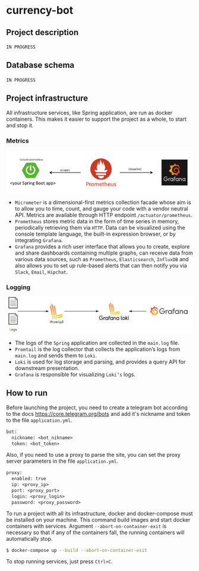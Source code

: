 # currency-bot
## Project description
`IN PROGRESS`
## Database schema
`IN PROGRESS`
## Project infrastructure
All infrastructure services, like Spring application, are run as docker containers. This makes it easier to support the project as a whole, to start and stop it.
### Metrics
![Metrics infrastructure](media/metrics_infrastructure.png)
- `Micrometer` is a dimensional-first metrics collection facade whose aim is to allow you to time, count, and gauge your code with a vendor neutral API. Metrics are available through HTTP endpoint `/actuator/prometheus`.
- `Prometheus` stores metric data in the form of time series in memory, periodically retrieving them via `HTTP`. Data can be visualized using the console template language, the built-in expression browser, or by integrating `Grafana`.
- `Grafana` provides a rich user interface that allows you to create, explore and share dashboards containing multiple graphs, can receive data from various data sources, such as `Prometheus`, `Elasticsearch`, `InfluxDB` and also allows you to set up rule-based alerts that can then notify you via `Slack`, `Email`, `Hipchat`.
### Logging
![Logging infrastructure](media/logging_infrastructure.png)
- The logs of the `Spring` application are collected in the `main.log` file.
- `Promtail` is the log collector that collects the application’s logs from `main.log` and sends them to `Loki`.
- `Loki` is used for log storage and parsing, and provides a query API for downstream presentation.
- `Grafana` is responsible for visualizing `Loki’s` logs.
## How to run
Before launching the project, you need to create a telegram bot according to the docs https://core.telegram.org/bots and add it's nickname and token to the file `application.yml`.
```
bot:
  nickname: <bot_nikname>
  token: <bot_token>
```
Also, if you need to use a proxy to parse the site, you can set the proxy server parameters in the file `application.yml`.
```
proxy:
  enabled: true
  ip: <proxy_ip>
  port: <proxy_port>
  login: <proxy_login>
  password: <proxy_password>
```
To run a project with all its infrastructure, docker and docker-compose must be installed on your machine.
This command build images and start docker containers with services. Argument `--abort-on-container-exit` is necessary so that if any of the containers fall, the running containers will automatically stop.
```bash
$ docker-compose up --build --abort-on-container-exit
```
To stop running services, just press `Ctrl+C`.
